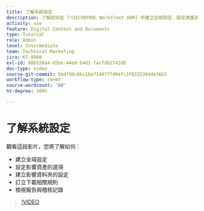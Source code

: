 ```yaml
---
title: 了解系統設定
description: 了解如何在 [!UICONTROL Workfront DAM] 中建立全域設定、設定資產選項、建立資料夾設定、訂立下載規則以及檢視報告和稽核記錄。
activity: use
feature: Digital Content and Documents
type: Tutorial
role: Admin
level: Intermediate
team: Technical Marketing
jira: KT-8968
exl-id: 88b528a4-85be-44ed-b4d1-7acfdb2742d0
doc-type: video
source-git-commit: bbdf99c6bc1be714077fd94fc3f8325394de36b3
workflow-type: tm+mt
source-wordcount: '60'
ht-degree: 100%

---
```


# 了解系統設定

觀看這段影片，您將了解如何：

* 建立全域設定
* 設定影響資產的選項
* 建立影響資料夾的設定
* 訂立下載相關規則
* 檢視報告與稽核記錄

>[!VIDEO](https://video.tv.adobe.com/v/335231/?quality=12&learn=on&enablevpops=1)
